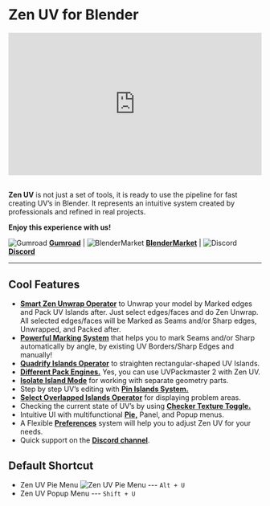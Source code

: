 # Zen UV for Blender
<!-- [![Zen UV Introduction](img/cover--eng.png)](https://www.youtube.com/watch?v=ook2eFfH724) -->
<!-- blank line -->
<div style="position: relative; width: 100%; height: 0; padding-bottom: 56.25%;">
<iframe src="https://www.youtube.com/embed/yZ-rRiE-8us" style="position: absolute; top: 0; left: 0; width: 100%; height: 100%;" allowfullscreen="" seamless="" frameborder="0"></iframe>
</div>
<!-- blank line -->
<br>
<!-- blank line -->

**Zen UV** is not just a set of tools, it is ready to use the pipeline for fast creating UV’s in Blender. It represents an intuitive system created by professionals and refined in real projects.

**Enjoy this experience with us!**

![Gumroad](img/icons/services/gumroad-16.png) [**Gumroad**](https://gumroad.com/l/ZenUV) | ![BlenderMarket](img/icons/services/blendermarket-16.png) [**BlenderMarket**](https://www.blendermarket.com/products/zen-uv) | ![Discord](img/icons/services/discord-16.png) [**Discord**](https://discord.gg/wGpFeME)

<!-- blank line -->
----
<!-- blank line -->
## Cool Features


- [**Smart Zen Unwrap Operator**](operators/#zen-unwrap) to Unwrap your model by Marked edges and Pack UV Islands after. Just select edges/faces and do Zen Unwrap. All selected edges/faces will be Marked as Seams and/or Sharp edges, Unwrapped, and Packed after. 
- [**Powerful Marking System**](operators/#mark) that helps you to mark Seams and/or Sharp automatically by angle, by existing UV Borders/Sharp Edges and manually!
- [**Quadrify Islands Operator**](operators/#quadrify-islands) to straighten rectangular-shaped UV Islands. 
- [**Different Pack Engines.**](operators/#pack-islands) Yes, you can use UVPackmaster 2 with Zen UV.
- [**Isolate Island Mode**](operators/#isolate-islands-toggle) for working with separate geometry parts.
- Step by step UV’s editing with [**Pin Islands System.**](operators/#pin-uv-island)
- [**Select Overlapped Islands Operator**](operators/#select-overlapped-islands) for displaying problem areas.
- Checking the current state of UV’s by using [**Checker Texture Toggle.**](operators/#checker-texture-toggle)
- Intuitive UI with multifunctional [**Pie,**](pie-menu) Panel, and Popup menus.
- A Flexible [**Preferences**](preferences) system will help you to adjust Zen UV for your needs.
- Quick support on the [**Discord channel**](https://discord.gg/wGpFeME).

## Default Shortcut
- Zen UV Pie Menu ![Zen UV Pie Menu](img/icons/zen-uv@2x.png) --- `Alt + U`
- Zen UV Popup Menu --- `Shift + U`